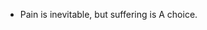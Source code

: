 - Pain is inevitable, but suffering is A choice.

<!---
li-chenyu/li-chenyu is a ✨ special ✨ repository because its `README.md` (this file) appears on your GitHub profile.
You can click the Preview link to take a look at your changes.
--->
